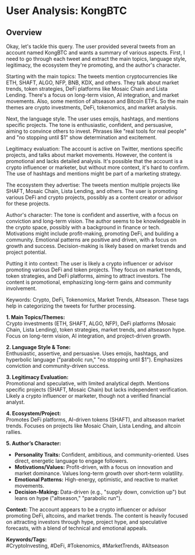 # User Analysis: KongBTC

## Overview

<think>
Okay, let's tackle this query. The user provided several tweets from an account named KongBTC and wants a summary of various aspects. First, I need to go through each tweet and extract the main topics, language style, legitimacy, the ecosystem they're promoting, and the author's character.

Starting with the main topics: The tweets mention cryptocurrencies like ETH, SHAFT, ALGO, NFP, BNB, KDX, and others. They talk about market trends, token strategies, DeFi platforms like Mosaic Chain and Lista Lending. There's a focus on long-term vision, AI integration, and market movements. Also, some mention of altseason and Bitcoin ETFs. So the main themes are crypto investments, DeFi, tokenomics, and market analysis.

Next, the language style. The user uses emojis, hashtags, and mentions specific projects. The tone is enthusiastic, confident, and persuasive, aiming to convince others to invest. Phrases like "real tools for real people" and "no stopping until $1" show determination and excitement.

Legitimacy evaluation: The account is active on Twitter, mentions specific projects, and talks about market movements. However, the content is promotional and lacks detailed analysis. It's possible that the account is a crypto influencer or marketer, but without more context, it's hard to confirm. The use of hashtags and mentions might be part of a marketing strategy.

The ecosystem they advertise: The tweets mention multiple projects like SHAFT, Mosaic Chain, Lista Lending, and others. The user is promoting various DeFi and crypto projects, possibly as a content creator or advisor for these projects.

Author's character: The tone is confident and assertive, with a focus on conviction and long-term vision. The author seems to be knowledgeable in the crypto space, possibly with a background in finance or tech. Motivations might include profit-making, promoting DeFi, and building a community. Emotional patterns are positive and driven, with a focus on growth and success. Decision-making is likely based on market trends and project potential.

Putting it into context: The user is likely a crypto influencer or advisor promoting various DeFi and token projects. They focus on market trends, token strategies, and DeFi platforms, aiming to attract investors. The content is promotional, emphasizing long-term gains and community involvement.

Keywords: Crypto, DeFi, Tokenomics, Market Trends, Altseason. These tags help in categorizing the tweets for further processing.
</think>

**1. Main Topics/Themes:**  
Crypto investments (ETH, SHAFT, ALGO, NFP), DeFi platforms (Mosaic Chain, Lista Lending), token strategies, market trends, and altseason hype. Focus on long-term vision, AI integration, and project-driven growth.  

**2. Language Style & Tone:**  
Enthusiastic, assertive, and persuasive. Uses emojis, hashtags, and hyperbolic language ("parabolic run," "no stopping until $1"). Emphasizes conviction and community-driven success.  

**3. Legitimacy Evaluation:**  
Promotional and speculative, with limited analytical depth. Mentions specific projects (SHAFT, Mosaic Chain) but lacks independent verification. Likely a crypto influencer or marketer, though not a verified financial analyst.  

**4. Ecosystem/Project:**  
Promotes DeFi platforms, AI-driven tokens (SHAFT), and altseason market trends. Focuses on projects like Mosaic Chain, Lista Lending, and altcoin rallies.  

**5. Author’s Character:**  
- **Personality Traits:** Confident, ambitious, and community-oriented. Uses direct, energetic language to engage followers.  
- **Motivations/Values:** Profit-driven, with a focus on innovation and market dominance. Values long-term growth over short-term volatility.  
- **Emotional Patterns:** High-energy, optimistic, and reactive to market movements.  
- **Decision-Making:** Data-driven (e.g., "supply down, conviction up") but leans on hype ("altseason," "parabolic run").  

**Context:** The account appears to be a crypto influencer or advisor promoting DeFi, altcoins, and market trends. The content is heavily focused on attracting investors through hype, project hype, and speculative forecasts, with a blend of technical and emotional appeals.  

**Keywords/Tags:**  
#CryptoInvesting, #DeFi, #Tokenomics, #MarketTrends, #Altseason